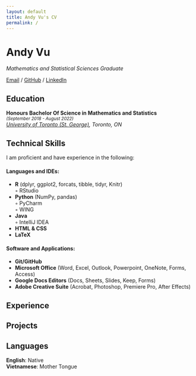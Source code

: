 ```yaml
---
layout: default
title: Andy Vu's CV
permalink: /
---
```


# Andy Vu

_Mathematics and Statistical Sciences Graduate_ <br>

[Email](mailto:andy.vu@alum.utoronto.ca) / [GitHub](https://github.com/andyvu016/) / [LinkedIn](https://www.linkedin.com/in/andy-vu-a01214265/)

## Education

**Honours Bachelor Of Science in Mathematics and Statistics** <br>
<sup>_(September 2018 - August 2022)_ </sup> <br>
_[University of Toronto (St. George)](https://www.utoronto.ca/), Toronto, ON_

## Technical Skills

I am proficient and have experience in the following: 

#### Languages and IDEs:
  - **R** (dplyr, ggplot2, forcats, tibble, tidyr, Knitr)  
    ◦ RStudio  
  - **Python** (NumPy, pandas)  
    ◦ PyCharm <br>
    ◦ WING  
  - **Java**  
    ◦ IntelliJ IDEA  
  - **HTML & CSS**   
  - **LaTeX**

#### Software and Applications:
  - **Git/GitHub**
  - **Microsoft Office** (Word, Excel, Outlook, Powerpoint, OneNote, Forms, Access)
  - **Google Docs Editors** (Docs, Sheets, Slides, Keep, Forms)
  - **Adobe Creative Suite** (Acrobat, Photoshop, Premiere Pro, After Effects) 

## Experience


## Projects


## Languages

**English**: Native <br>
**Vietnamese**: Mother Tongue
